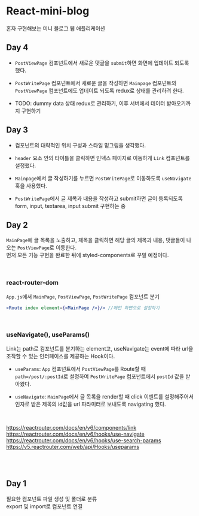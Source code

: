 # React-mini-blog
혼자 구현해보는 미니 블로그 웹 애플리케이션      

## Day 4

- `PostViewPage` 컴포넌트에서 새로운 댓글을 `submit`하면 화면에 업데이트 되도록 했다.

- `PostWritePage` 컴포넌트에서 새로운 글을 작성하면 `Mainpage` 컴포넌트와 `PostViewPage` 컴포넌트에도 업데이트 되도록 redux로 상태를 관리하려 한다.

- TODO: dummy data 상태 redux로 관리하기, 이후 서버에서 데이터 받아오기까지 구현하기

## Day 3

- 컴포넌트의 대략적인 위치 구성과 스타일 밑그림을 생각했다.  

- `header` 요소 안의 타이틀을 클릭하면 인덱스 페이지로 이동하게 `Link` 컴포넌트를 설정했다.

- `Mainpage`에서 글 작성하기를 누르면 `PostWritePage`로 이동하도록 `useNavigate` 훅을 사용했다.

- `PostWritePage`에서 글 제목과 내용을 작성하고 submit하면 글이 등록되도록 form, input, textarea, input submit 구현하는 중


## Day 2  

`MainPage`에 글 목록을 노출하고, 제목을 클릭하면 해당 글의 제목과 내용, 댓글들이 나오는 `PostViewPage`로 이동한다.  
먼저 모든 기능 구현을 완료한 뒤에 styled-components로 꾸밀 예정이다.

<br />


### react-router-dom
`App.js`에서 `MainPage`, `PostViewPage`, `PostWritePage` 컴포넌트 분기
```jsx
<Route index element={<MainPage />}/> //메인 화면으로 설정하기
```

<br />

### useNavigate(), useParams()
Link는 path로 컴포넌트를 분기하는 element고, useNavigate는 event에 따라 url을 조작할 수 있는 인터페이스를 제공하는 Hook이다.  

- `useParams`: `App` 컴포넌트에서 `PostViewPage`를 Route할 때 `path=/post/:postId`로 설정하여 `PostWritePage` 컴포넌트에서 `postId` 값을 받아왔다.

- `useNavigate`: `MainPage`에서 글 목록을 render할 때 click 이벤트를 설정해주어서 인자로 받은 제목의 id값을 url 파라미터로 보내도록 navigating 했다.  

<br />

https://reactrouter.com/docs/en/v6/components/link
https://reactrouter.com/docs/en/v6/hooks/use-navigate  
https://reactrouter.com/docs/en/v6/hooks/use-search-params  
https://v5.reactrouter.com/web/api/Hooks/useparams

<br />
<br />

## Day 1    
필요한 컴포넌트 파일 생성 및 폴더로 분류  
export 및 import로 컴포넌트 연결 